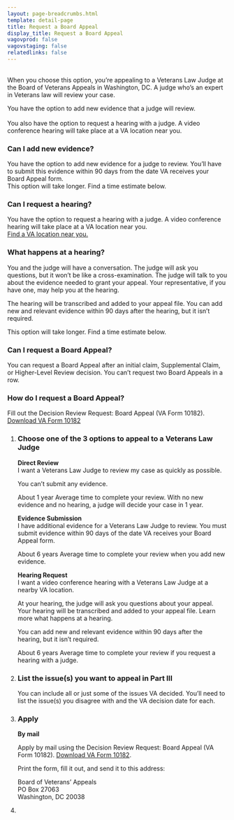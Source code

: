 ```yaml
---
layout: page-breadcrumbs.html
template: detail-page
title: Request a Board Appeal
display_title: Request a Board Appeal
vagovprod: false
vagovstaging: false
relatedlinks: false
---
```

<br>

<div itemprop="description" class="va-introtext">
When you choose this option, you’re appealing to a Veterans Law Judge at the Board of Veterans Appeals in Washington, DC. A judge who’s an expert in Veterans law will review your case.
</div>

<i class="far fa-copy" style="zoom:1.25"></i>  You have the option to add new evidence that a judge will review.
<br>
<br>
<i class="fas fa-user" style="zoom:1.25"></i>  You also have the option to request a hearing with a judge. A video conference hearing will take place at a VA location near you.

### Can I add new evidence?
You have the option to add new evidence for a judge to review. You’ll have to submit this evidence within 90 days from the date VA receives your Board Appeal form. 
<br>
This option will take longer. Find a time estimate below.

### Can I request a hearing?
You have the option to request a hearing with a judge. A video conference hearing will take place at a VA location near you.
<br> 
<a href="https://www.va.gov/find-locations/">Find a VA location near you.</a>

### What happens at a hearing?

You and the judge will have a conversation. The judge will ask you questions, but it won’t be like a cross-examination. The judge will talk to you about the evidence needed to grant your appeal. Your representative, if you have one, may help you at the hearing.
<br>

The hearing will be transcribed and added to your appeal file. You can add new and relevant evidence within 90 days after the hearing, but it isn’t required.
<br>

This option will take longer. Find a time estimate below.

### Can I request a Board Appeal?

You can request a Board Appeal after an initial claim, Supplemental Claim, or Higher-Level Review decision. You can’t request two Board Appeals in a row.

### How do I request a Board Appeal?
Fill out the Decision Review Request: Board Appeal (VA Form 10182). 
<br>
<a href="#">Download VA Form 10182</a>

<ol class="process">
<li class="process-step list-one">

### Choose one of the 3 options to appeal to a Veterans Law Judge

__Direct Review__
<br>
I want a Veterans Law Judge to review my case as quickly as possible. 
<br>

<i class="fas fa-phone" style="zoom:1.25"></i>  You can’t submit any evidence.
<div class="card information">
  <span class="number"><span class="heading-level-3"><i class="far fa-clock"></i> About 1 year</span></span>
  <span class="description">Average time to complete your review. With no new evidence and no hearing, a judge will decide your case in 1 year.</span>
</div>

__Evidence Submission__
<br>
I have additional evidence for a Veterans Law Judge to review.
You must submit evidence within 90 days of the date VA receives your Board Appeal form.
<div class="card information">
  <span class="number"><span class="heading-level-3"><i class="far fa-clock"></i> About 6 years</span></span>
  <span class="description">Average time to complete your review when you add new evidence.
</span>
</div>

__Hearing Request__
<br>
I want a video conference hearing with a Veterans Law Judge at a nearby VA location. 

At your hearing, the judge will ask you questions about your appeal. Your hearing will be transcribed and added to your appeal file.
Learn more what happens at a hearing.

<i class="far fa-copy" style="zoom:1.25"></i>  You can add new and relevant evidence within 90 days after the hearing, but it isn’t required.

<div class="card information">
  <span class="number"><span class="heading-level-3"><i class="far fa-clock"></i> About 6 years</span></span>
  <span class="description">Average time to complete your review if you request a hearing with a judge.
</span>
</div>
</li>

<li class="process-step list-two">

### List the issue(s) you want to appeal in Part III

You can include all or just some of the issues VA decided. You’ll need to list the issue(s) you disagree with and the VA decision date for each.

</li>

<li class="process-step list-three">

### Apply

__By mail__

Apply by mail using the Decision Review Request: Board Appeal (VA Form 10182). 
<a href="#">Download VA Form 10182</a>. 

Print the form, fill it out, and send it to this address:
<p class="va-address-block">
Board of Veterans’ Appeals<br>
PO Box 27063 <br>
Washington, DC 20038<br>
</p>
</li>

<li class="process-step list-four">
</li>